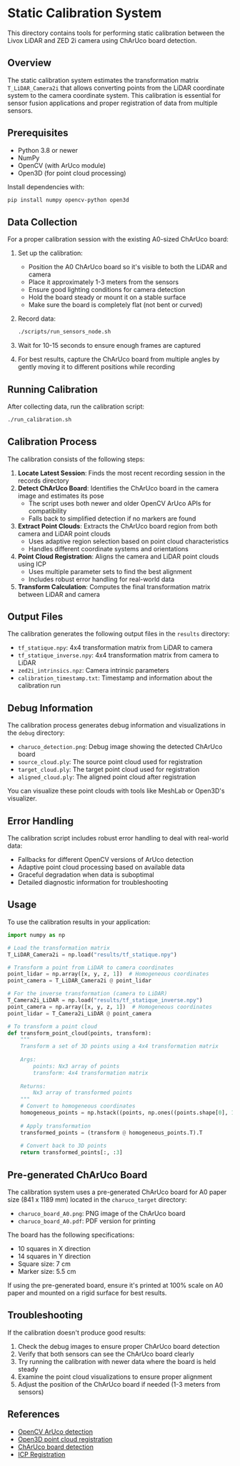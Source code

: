 # Static Calibration System

This directory contains tools for performing static calibration between the Livox LiDAR and ZED 2i camera using ChArUco board detection.

## Overview

The static calibration system estimates the transformation matrix `T_LiDAR_Camera2i` that allows converting points from the LiDAR coordinate system to the camera coordinate system. This calibration is essential for sensor fusion applications and proper registration of data from multiple sensors.

## Prerequisites

- Python 3.8 or newer
- NumPy
- OpenCV (with ArUco module)
- Open3D (for point cloud processing)

Install dependencies with:
```bash
pip install numpy opencv-python open3d
```

## Data Collection

For a proper calibration session with the existing A0-sized ChArUco board:

1. Set up the calibration:
   - Position the A0 ChArUco board so it's visible to both the LiDAR and camera
   - Place it approximately 1-3 meters from the sensors
   - Ensure good lighting conditions for camera detection
   - Hold the board steady or mount it on a stable surface
   - Make sure the board is completely flat (not bent or curved)

2. Record data:
   ```bash
   ./scripts/run_sensors_node.sh
   ```
   
3. Wait for 10-15 seconds to ensure enough frames are captured

4. For best results, capture the ChArUco board from multiple angles by gently moving it to different positions while recording

## Running Calibration

After collecting data, run the calibration script:
```bash
./run_calibration.sh
```

## Calibration Process

The calibration consists of the following steps:

1. **Locate Latest Session**: Finds the most recent recording session in the records directory
2. **Detect ChArUco Board**: Identifies the ChArUco board in the camera image and estimates its pose
   - The script uses both newer and older OpenCV ArUco APIs for compatibility
   - Falls back to simplified detection if no markers are found
3. **Extract Point Clouds**: Extracts the ChArUco board region from both camera and LiDAR point clouds
   - Uses adaptive region selection based on point cloud characteristics
   - Handles different coordinate systems and orientations
4. **Point Cloud Registration**: Aligns the camera and LiDAR point clouds using ICP
   - Uses multiple parameter sets to find the best alignment
   - Includes robust error handling for real-world data
5. **Transform Calculation**: Computes the final transformation matrix between LiDAR and camera

## Output Files

The calibration generates the following output files in the `results` directory:

- `tf_statique.npy`: 4x4 transformation matrix from LiDAR to camera
- `tf_statique_inverse.npy`: 4x4 transformation matrix from camera to LiDAR
- `zed2i_intrinsics.npz`: Camera intrinsic parameters
- `calibration_timestamp.txt`: Timestamp and information about the calibration run

## Debug Information

The calibration process generates debug information and visualizations in the `debug` directory:

- `charuco_detection.png`: Debug image showing the detected ChArUco board
- `source_cloud.ply`: The source point cloud used for registration
- `target_cloud.ply`: The target point cloud used for registration
- `aligned_cloud.ply`: The aligned point cloud after registration

You can visualize these point clouds with tools like MeshLab or Open3D's visualizer.

## Error Handling

The calibration script includes robust error handling to deal with real-world data:

- Fallbacks for different OpenCV versions of ArUco detection
- Adaptive point cloud processing based on available data
- Graceful degradation when data is suboptimal
- Detailed diagnostic information for troubleshooting

## Usage

To use the calibration results in your application:

```python
import numpy as np

# Load the transformation matrix
T_LiDAR_Camera2i = np.load("results/tf_statique.npy")

# Transform a point from LiDAR to camera coordinates
point_lidar = np.array([x, y, z, 1])  # Homogeneous coordinates
point_camera = T_LiDAR_Camera2i @ point_lidar

# For the inverse transformation (camera to LiDAR)
T_Camera2i_LiDAR = np.load("results/tf_statique_inverse.npy")
point_camera = np.array([x, y, z, 1])  # Homogeneous coordinates
point_lidar = T_Camera2i_LiDAR @ point_camera

# To transform a point cloud
def transform_point_cloud(points, transform):
    """
    Transform a set of 3D points using a 4x4 transformation matrix
    
    Args:
        points: Nx3 array of points
        transform: 4x4 transformation matrix
    
    Returns:
        Nx3 array of transformed points
    """
    # Convert to homogeneous coordinates
    homogeneous_points = np.hstack((points, np.ones((points.shape[0], 1))))
    
    # Apply transformation
    transformed_points = (transform @ homogeneous_points.T).T
    
    # Convert back to 3D points
    return transformed_points[:, :3]
```

## Pre-generated ChArUco Board

The calibration system uses a pre-generated ChArUco board for A0 paper size (841 x 1189 mm) located in the `charuco_target` directory:

- `charuco_board_A0.png`: PNG image of the ChArUco board
- `charuco_board_A0.pdf`: PDF version for printing

The board has the following specifications:
- 10 squares in X direction
- 14 squares in Y direction 
- Square size: 7 cm
- Marker size: 5.5 cm

If using the pre-generated board, ensure it's printed at 100% scale on A0 paper and mounted on a rigid surface for best results.

## Troubleshooting

If the calibration doesn't produce good results:

1. Check the debug images to ensure proper ChArUco board detection
2. Verify that both sensors can see the ChArUco board clearly
3. Try running the calibration with newer data where the board is held steady
4. Examine the point cloud visualizations to ensure proper alignment
5. Adjust the position of the ChArUco board if needed (1-3 meters from sensors)

## References

- [OpenCV ArUco detection](https://docs.opencv.org/4.x/d9/d6a/group__aruco.html)
- [Open3D point cloud registration](http://www.open3d.org/docs/release/tutorial/pipelines/icp_registration.html)
- [ChArUco board detection](https://docs.opencv.org/4.x/df/d4a/tutorial_charuco_detection.html)
- [ICP Registration](http://www.open3d.org/docs/release/tutorial/pipelines/icp_registration.html)